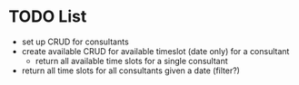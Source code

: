 # TODO List

- set up CRUD for consultants
- create available CRUD for available timeslot (date only) for a consultant
  - return all available time slots for a single consultant
- return all time slots for all consultants given a date (filter?)
